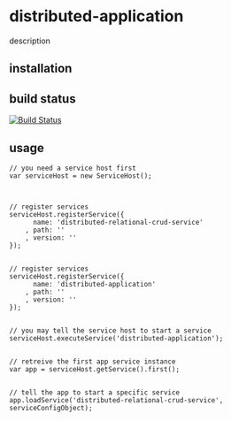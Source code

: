 # distributed-application

description

## installation



## build status

[![Build Status](https://travis-ci.org/eventEmitter/distributed-application.png?branch=master)](https://travis-ci.org/eventEmitter/distributed-application)


## usage
        
    // you need a service host first
    var serviceHost = new ServiceHost();

    

    // register services
    serviceHost.registerService({
          name: 'distributed-relational-crud-service'
        , path: ''
        , version: ''
    });


    // register services
    serviceHost.registerService({
          name: 'distributed-application'
        , path: ''
        , version: ''
    });


    // you may tell the service host to start a service
    serviceHost.executeService('distributed-application');


    // retreive the first app service instance
    var app = serviceHost.getService().first();


    // tell the app to start a specific service
    app.loadService('distributed-relational-crud-service', serviceConfigObject);


